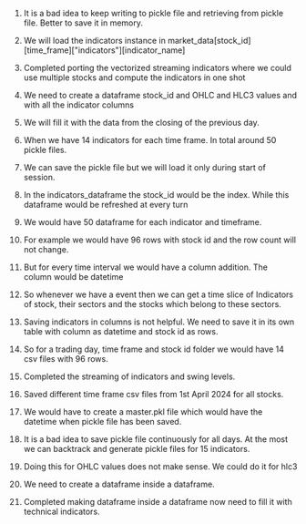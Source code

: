 1. It is a bad idea to keep writing to pickle file and retrieving from pickle file. Better to save it in memory.
2. We will load the indicators instance in market_data[stock_id][time_frame]["indicators"][indicator_name]

1. Completed porting the vectorized streaming indicators where we could use multiple stocks and compute the indicators in one shot
2. We need to create a dataframe stock_id and OHLC and HLC3 values and with all the indicator columns
3. We will fill it with the data from the closing of the previous day.
4. When we have 14 indicators for each time frame. In total around 50 pickle files.
5. We can save the pickle file but we will load it only during start of session.
6. In the indicators_dataframe the stock_id would be the index. While this dataframe would be refreshed at every turn
7. We would have 50 dataframe for each indicator and timeframe.
8. For example we would have 96 rows with stock id and the row count will not change.
9. But for every time interval we would have a column addition. The column would be datetime
10. So whenever we have a event then we can get a time slice of Indicators of stock, their sectors and the stocks which belong to these sectors.
11. Saving indicators in columns is not helpful. We need to save it in its own table with column as datetime and stock id as rows.
12. So for a trading day, time frame and stock id folder we would have 14 csv files with 96 rows.

1. Completed the streaming of indicators and swing levels.
2. Saved different time frame csv files from 1st April 2024 for all stocks.
3. We would have to create a master.pkl file which would have the datetime when pickle file has been saved.
4. It is a bad idea to save pickle file continuously for all days. At the most we can backtrack and generate pickle files for 15 indicators.
5. Doing this for OHLC values does not make sense. We could do it for hlc3
6. We need to create a dataframe inside a dataframe.

1. Completed making dataframe inside a dataframe now need to fill it with technical indicators.